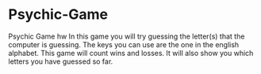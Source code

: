 # Psychic-Game
Psychic Game hw
In this game you will try guessing the letter(s) that the computer is guessing. The keys you can use are the one in the english alphabet. This game will count wins and losses. It will also show you which letters you have guessed so far.

